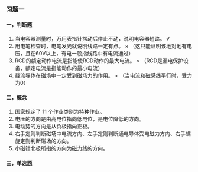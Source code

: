 ### 习题一
#### 一，判断题
1. 当电容器测量时，万用表指针摆动后停止不动，说明电容器短路。 √
2. 用电笔检查时，电笔发光就说明线路一定有点。 × （这只能证明该地对地有电压，且在60V以上，有电一般指线路中有电流通过）
3. RCD的额定动作电流是指能使RCD动作的最大电流。 × （RCD是漏电保护设备，额定电流是指能动作的最小电流）
4. 载流导体在磁场中一定受到磁场力的作用。 ×  （当电流和磁感线平行时，受力为0）

#### 二，概念
1. 国家规定了 11 个作业类别为特种作业。
2. 电压的方向是由高电位指向低电位，是电位降低的方向。
3. 电动势的方向是从负极指向正极。
4. 右手定则判断磁场中电流方向、左手定则判断通电导体受电磁力方向、右手螺旋定则判断磁场的方向。
5. 小磁针北极所指的方向为磁力线的方向。

#### 三，单选题
```text

```
